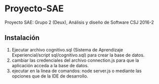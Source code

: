 # Proyecto-SAE
Proyecto SAE: Grupo 2 (Deux), Análisis y diseño de Software CSJ 2016-2

## Instalación

1. Ejecutar archivo cognitivo.sql (Sistema de Aprendizaje Experiencial/script sql/cognitivo.sql)  para crear la base de datos.
2. cambiar las credenciales del archivo connection.js para que la aplicación acceda a la base de datos.
3. ejecutar en la linea de comandos: node server.js  o mediante las opciones que de la IDE de desarrollo.

